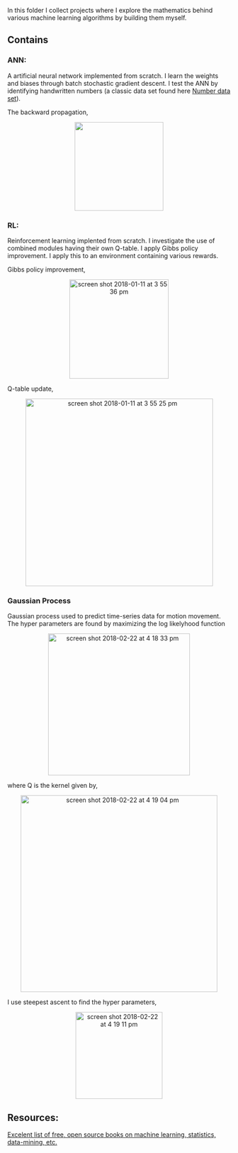 In this folder I collect projects where I explore the mathematics behind various machine learning algorithms by building them myself. 

## Contains
### ANN: 
A artificial neural network implemented from scratch. I learn the weights and biases through batch stochastic gradient descent. I test the ANN by identifying handwritten numbers (a classic data set found here [Number data set](http://yann.lecun.com/exdb/mnist/)). 

The backward propagation, 
<p align="center">
  <img width="200" src="https://user-images.githubusercontent.com/32745301/34848820-dd8ea690-f6e5-11e7-88ce-a9e736082179.png">
</p>

### RL:
Reinforcement learning implented from scratch. I investigate the use of combined modules having their own Q-table. I apply Gibbs policy improvement. I apply this to an environment containing various rewards.  

Gibbs policy improvement, 
<p align="center">
  <img width="224" alt="screen shot 2018-01-11 at 3 55 36 pm" src="https://user-images.githubusercontent.com/32745301/34849549-5488120c-f6e8-11e7-9791-c94ee13de4d1.png">
</p>

Q-table update, 
<p align="center">
  <img width="423" alt="screen shot 2018-01-11 at 3 55 25 pm" src="https://user-images.githubusercontent.com/32745301/34849548-547c54b2-f6e8-11e7-8aa8-c8372e8fb186.png">
</p>


### Gaussian Process
Gaussian process used to predict time-series data for motion movement. The hyper parameters are found by maximizing the log likelyhood function
<p align="center">
<img width="320" alt="screen shot 2018-02-22 at 4 18 33 pm" src="https://user-images.githubusercontent.com/32745301/36567668-cdd69f8c-17ec-11e8-93b5-42d49cc0e3ad.png">
</p>

where Q is the kernel given by, 
<p align="center">
<img width="444" alt="screen shot 2018-02-22 at 4 19 04 pm" src="https://user-images.githubusercontent.com/32745301/36567748-24e930b4-17ed-11e8-99d7-ec0e8a63c70c.png"> 
</p>

I use steepest ascent to find the hyper parameters, 
<p align="center">
<img width="196" alt="screen shot 2018-02-22 at 4 19 11 pm" src="https://user-images.githubusercontent.com/32745301/36567813-59e12f6a-17ed-11e8-91c2-2e6c600abcce.png">
</p>



## Resources:
[Excelent list of free, open source books on machine learning, statistics, data-mining, etc.](https://github.com/josephmisiti/awesome-machine-learning/blob/master/books.md)
